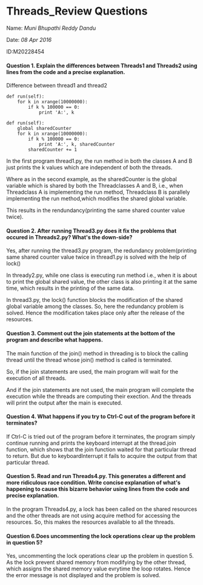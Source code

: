 # Threads_Review Questions

Name: _Muni Bhupathi Reddy Dandu_

Date: _08 Apr 2016_

ID:M20228454

#### Question 1. Explain the differences between Threads1 and Threads2 using lines from the code and a precise explanation.
Difference between thread1 and thread2

    def run(self):
        for k in xrange(10000000):
            if k % 100000 == 0:
                print 'A:', k

    def run(self):
        global sharedCounter
        for k in xrange(10000000):
            if k % 100000 == 0:
                print 'A:', k, sharedCounter
            sharedCounter += 1


In the first program thread1.py, the run method in both the classes A and B just prints the k values which are independent of both the threads.

Where as in the second example, as the sharedCounter is the global variable which is shared by both the Threadclasses A and B,
i.e., when Threadclass A is implementing the run method, Threadclass B is parallely implementing the run method,which modifies the shared global variable.

This results in the rendundancy(printing the same shared counter value twice).

#### Question 2. After running Thread3.py does it fix the problems that occured in Threads2.py? What's the down-side?
Yes, after running the thread3.py program, the redundancy problem(printing same shared counter value twice in thread1.py is solved with the help of lock()

In thready2.py, while one class is executing run method i.e., when it is about to print the global shared value, the other class is also printing it at the same time, which results in the printing of the same data.

In thread3.py, the lock() function blocks the modification of the shared global variable among the classes. So, here the redundancy problem is solved. Hence the modification takes place only after the release of the resources.


#### Question 3. Comment out the join statements at the bottom of the program and describe what happens.
The main function of the join() method in threading is to block the calling thread until the thread whose join() method is called is terminated.

So, if the join statements are used, the main program will wait for the execution of all threads.

And if the join statements are not used, the main program will complete the execution while the threads are computing their exection. And the threads will print the output after the main is executed.

#### Question 4. What happens if you try to Ctrl-C out of the program before it terminates?
If Ctrl-C is tried out of the program before it terminates, the program simply continue running and prints the keyboard interrupt at the thread.join function, which shows that the join function waited for that particular thread to return. But due to keyboardInterrupt it fails to acquire the output from that particular thread.

#### Question 5. Read and run Threads4.py. This generates a different and more ridiculous race condition. Write concise explanation of what's happening to cause this bizarre behavior using lines from the code and precise explanation.
In the program Threads4.py, a lock has been called on the shared resources and the other threads are not using acquire method for accessing the resources. So, this makes the resources available to all the threads.

#### Question 6.Does uncommenting the lock operations clear up the problem in question 5?
Yes, uncommenting the lock operations clear up the problem in question 5. As the lock prevent shared memory from modifying by the other thread, which assigns the shared memory value evrytime the loop rotates. Hence the error message is not displayed and the problem is solved.
